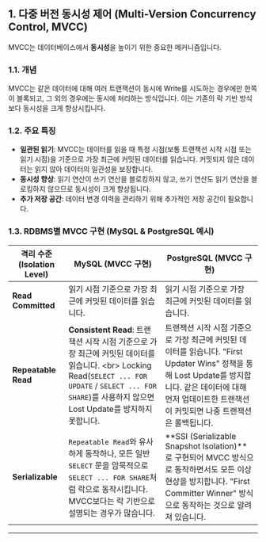 ## 1. 다중 버전 동시성 제어 (Multi-Version Concurrency Control, MVCC)

MVCC는 데이터베이스에서 **동시성**을 높이기 위한 중요한 메커니즘입니다.

### 1.1. 개념

MVCC는 같은 데이터에 대해 여러 트랜잭션이 동시에 Write를 시도하는 경우에만 한쪽이 블록되고, 그 외의 경우에는 동시에 처리하는 방식입니다. 이는 기존의 락 기반 방식보다 동시성을 크게 향상시킵니다.

### 1.2. 주요 특징

- **일관된 읽기**: MVCC는 데이터를 읽을 때 특정 시점(보통 트랜잭션 시작 시점 또는 읽기 시점)을 기준으로 가장 최근에 커밋된 데이터를 읽습니다. 커밋되지 않은 데이터는 읽지 않아 데이터의 일관성을 보장합니다.
- **동시성 향상**: 읽기 연산이 쓰기 연산을 블로킹하지 않고, 쓰기 연산도 읽기 연산을 블로킹하지 않으므로 동시성이 크게 향상됩니다.
- **추가 저장 공간**: 데이터 변경 이력을 관리하기 위해 추가적인 저장 공간이 필요합니다.

### 1.3. RDBMS별 MVCC 구현 (MySQL & PostgreSQL 예시)

| **격리 수준 (Isolation Level)** | **MySQL (MVCC 구현)**                                                                                                                                                                                            | **PostgreSQL (MVCC 구현)**                                                                                                                                                                                      |
| ------------------------------- | ---------------------------------------------------------------------------------------------------------------------------------------------------------------------------------------------------------------- | --------------------------------------------------------------------------------------------------------------------------------------------------------------------------------------------------------------- |
| **Read Committed**              | 읽기 시점 기준으로 가장 최근에 커밋된 데이터를 읽습니다.                                                                                                                                                         | 읽기 시점 기준으로 가장 최근에 커밋된 데이터를 읽습니다.                                                                                                                                                        |
| **Repeatable Read**             | **Consistent Read**: 트랜잭션 시작 시점 기준으로 가장 최근에 커밋된 데이터를 읽습니다. &lt;br> Locking Read(`SELECT ... FOR UPDATE` / `SELECT ... FOR SHARE`)를 사용하지 않으면 Lost Update를 방지하지 못합니다. | 트랜잭션 시작 시점 기준으로 가장 최근에 커밋된 데이터를 읽습니다. "First Updater Wins" 정책을 통해 Lost Update를 방지합니다. 같은 데이터에 대해 먼저 업데이트한 트랜잭션이 커밋되면 나중 트랜잭션은 롤백됩니다. |
| **Serializable**                | `Repeatable Read`와 유사하게 동작하나, 모든 일반 `SELECT` 문을 암묵적으로 `SELECT ... FOR SHARE`처럼 락으로 동작시킵니다. MVCC보다는 락 기반으로 설명되는 경우가 많습니다.                                       | **SSI (Serializable Snapshot Isolation)**로 구현되어 MVCC 방식으로 동작하면서도 모든 이상 현상을 방지합니다. "First Committer Winner" 방식으로 동작하는 것으로 알려져 있습니다.                                 |

---
